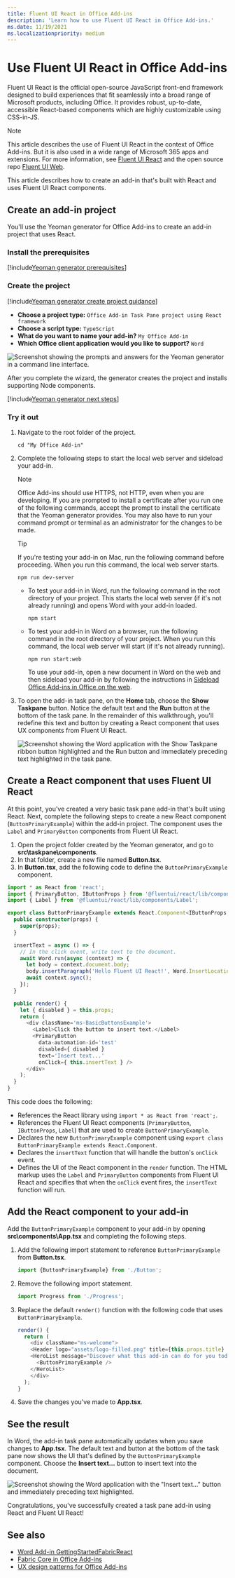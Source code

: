 ```yaml
---
title: Fluent UI React in Office Add-ins
description: 'Learn how to use Fluent UI React in Office Add-ins.'
ms.date: 11/19/2021
ms.localizationpriority: medium
---
```


# Use Fluent UI React in Office Add-ins

Fluent UI React is the official open-source JavaScript front-end framework designed to build experiences that fit seamlessly into a broad range of Microsoft products, including Office. It provides robust, up-to-date, accessible React-based components which are highly customizable using CSS-in-JS.

> [!NOTE]
> This article describes the use of Fluent UI React in the context of Office Add-ins. But it is also used in a wide range of Microsoft 365 apps and extensions. For more information, see [Fluent UI React](https://developer.microsoft.com/fluentui#/get-started/web#fluent-ui-react) and the open source repo [Fluent UI Web](https://github.com/microsoft/fluentui).

This article describes how to create an add-in that's built with React and uses Fluent UI React components.

## Create an add-in project

You'll use the Yeoman generator for Office Add-ins to create an add-in project that uses React.

### Install the prerequisites

[!include[Yeoman generator prerequisites](../includes/quickstart-yo-prerequisites.md)]

### Create the project

[!include[Yeoman generator create project guidance](../includes/yo-office-command-guidance.md)]

- **Choose a project type:** `Office Add-in Task Pane project using React framework`
- **Choose a script type:** `TypeScript`
- **What do you want to name your add-in?** `My Office Add-in`
- **Which Office client application would you like to support?** `Word`

![Screenshot showing the prompts and answers for the Yeoman generator in a command line interface.](../images/yo-office-word-react.png)

After you complete the wizard, the generator creates the project and installs supporting Node components.

[!include[Yeoman generator next steps](../includes/yo-office-next-steps.md)]

### Try it out

1. Navigate to the root folder of the project.

    ```command&nbsp;line
    cd "My Office Add-in"
    ```

2. Complete the following steps to start the local web server and sideload your add-in.

    > [!NOTE]
    > Office Add-ins should use HTTPS, not HTTP, even when you are developing. If you are prompted to install a certificate after you run one of the following commands, accept the prompt to install the certificate that the Yeoman generator provides. You may also have to run your command prompt or terminal as an administrator for the changes to be made.

    > [!TIP]
    > If you're testing your add-in on Mac, run the following command before proceeding. When you run this command, the local web server starts.
    >
    > ```command&nbsp;line
    > npm run dev-server
    > ```

    - To test your add-in in Word, run the following command in the root directory of your project. This starts the local web server (if it's not already running) and opens Word with your add-in loaded.

        ```command&nbsp;line
        npm start
        ```

    - To test your add-in in Word on a browser, run the following command in the root directory of your project. When you run this command, the local web server will start (if it's not already running).

        ```command&nbsp;line
        npm run start:web
        ```

        To use your add-in, open a new document in Word on the web and then sideload your add-in by following the instructions in [Sideload Office Add-ins in Office on the web](../testing/sideload-office-add-ins-for-testing.md#sideload-an-office-add-in-in-office-on-the-web).

3. To open the add-in task pane, on the **Home** tab, choose the **Show Taskpane** button. Notice the default text and the **Run** button at the bottom of the task pane. In the remainder of this walkthrough, you'll redefine this text and button by creating a React component that uses UX components from Fluent UI React.

    ![Screenshot showing the Word application with the Show Taskpane ribbon button highlighted and the Run button and immediately preceding text highlighted in the task pane.](../images/word-task-pane-yo-default.png)

## Create a React component that uses Fluent UI React

At this point, you've created a very basic task pane add-in that's built using React. Next, complete the following steps to create a new React component (`ButtonPrimaryExample`) within the add-in project. The component uses the `Label` and `PrimaryButton` components from Fluent UI React.

1. Open the project folder created by the Yeoman generator, and go to **src\taskpane\components**.
2. In that folder, create a new file named **Button.tsx**.
3. In **Button.tsx**, add the following code to define the `ButtonPrimaryExample` component.

```typescript
import * as React from 'react';
import { PrimaryButton, IButtonProps } from '@fluentui/react/lib/components/Button';
import { Label } from '@fluentui/react/lib/components/Label';

export class ButtonPrimaryExample extends React.Component<IButtonProps, {}> {
  public constructor(props) {
    super(props);
  }

  insertText = async () => {
    // In the click event, write text to the document.
    await Word.run(async (context) => {
      let body = context.document.body;
      body.insertParagraph('Hello Fluent UI React!', Word.InsertLocation.end);
      await context.sync();
    });
  }

  public render() {
    let { disabled } = this.props;
    return (
      <div className='ms-BasicButtonsExample'>
        <Label>Click the button to insert text.</Label>
        <PrimaryButton
          data-automation-id='test'
          disabled={ disabled }
          text='Insert text...'
          onClick={ this.insertText } />
      </div>
    );
  }
}
```

This code does the following:

- References the React library using `import * as React from 'react';`.
- References the Fluent UI React components (`PrimaryButton`, `IButtonProps`, `Label`) that are used to create `ButtonPrimaryExample`.
- Declares the new `ButtonPrimaryExample` component using `export class ButtonPrimaryExample extends React.Component`.
- Declares the `insertText` function that will handle the button's `onClick` event.
- Defines the UI of the React component in the `render` function. The HTML markup uses the `Label` and `PrimaryButton` components from Fluent UI React and specifies that when the `onClick` event fires, the `insertText` function will run.

## Add the React component to your add-in

Add the `ButtonPrimaryExample` component to your add-in by opening **src\components\App.tsx** and completing the following steps.

1. Add the following import statement to reference `ButtonPrimaryExample` from **Button.tsx**.

    ```typescript
    import {ButtonPrimaryExample} from './Button';
    ```

2. Remove the following import statement.

    ```typescript
    import Progress from './Progress';
    ```

3. Replace the default `render()` function with the following code that uses `ButtonPrimaryExample`.

    ```typescript
    render() {
      return (
        <div className="ms-welcome">
        <Header logo="assets/logo-filled.png" title={this.props.title} message="Welcome" />
        <HeroList message="Discover what this add-in can do for you today!" items={this.state.listItems} >
          <ButtonPrimaryExample />
        </HeroList>
        </div>
      );
    }
    ```

4. Save the changes you've made to **App.tsx**.

## See the result

In Word, the add-in task pane automatically updates when you save changes to **App.tsx**. The default text and button at the bottom of the task pane now shows the UI that's defined by the `ButtonPrimaryExample` component. Choose the **Insert text...** button to insert text into the document.

![Screenshot showing the Word application with the "Insert text..." button and immediately preceding text highlighted.](../images/word-task-pane-with-react-component.png)

Congratulations, you've successfully created a task pane add-in using React and Fluent UI React!

## See also

- [Word Add-in GettingStartedFabricReact](https://github.com/OfficeDev/Word-Add-in-GettingStartedFabricReact)
- [Fabric Core in Office Add-ins](fabric-core.md)
- [UX design patterns for Office Add-ins](ux-design-pattern-templates.md)

